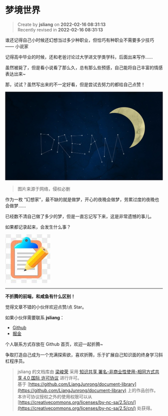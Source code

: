 梦境世界
===

> Create by **jsliang** on **2022-02-16 08:31:13**  
> Recently revised in **2022-02-16 08:31:13**

谁还记得自己小时候还幻想当过多少种职业，但恰巧有种职业不需要多少技巧 —— 小说家

记得高中毕业的时候，还和老爸讨论过大学进文学类学科，后面出来写作……

虽然被毙了，但是看小说看了那么久，总有那么些预感，自己能将自己丰富的情感表达出来~

那，试试？虽然写出来的不一定好看，但是尝试去努力的都给自己点赞！

![图](./img/dream-01.jpeg)

> 图片来源于网络，侵权必删

作为一枚 “幻想家”，最不缺的就是做梦，开心的夜晚会做梦，劳累过度的夜晚也会做梦……

已经数不清自己做了多少的梦，但是一直忘记写下来，这是非常遗憾的事儿。

如果都记录起来，会发生什么事？

![图](./img/dream-02.jpg)

---

**不折腾的前端，和咸鱼有什么区别！**

觉得文章不错的小伙伴欢迎点赞/点 Star。

如果小伙伴需要联系 **jsliang**：

* [Github](https://github.com/LiangJunrong/document-library)
* [掘金](https://juejin.im/user/3403743728515246)

个人联系方式存放在 Github 首页，欢迎一起折腾~

争取打造自己成为一个充满探索欲，喜欢折腾，乐于扩展自己知识面的终身学习斜杠程序员。

> jsliang 的文档库由 [梁峻荣](https://github.com/LiangJunrong) 采用 [知识共享 署名-非商业性使用-相同方式共享 4.0 国际 许可协议](http://creativecommons.org/licenses/by-nc-sa/4.0/) 进行许可。<br/>基于 [https://github.com/LiangJunrong/document-library](https://github.com/LiangJunrong/document-library) 上的作品创作。<br/>本许可协议授权之外的使用权限可以从 [https://creativecommons.org/licenses/by-nc-sa/2.5/cn/](https://creativecommons.org/licenses/by-nc-sa/2.5/cn/) 处获得。
